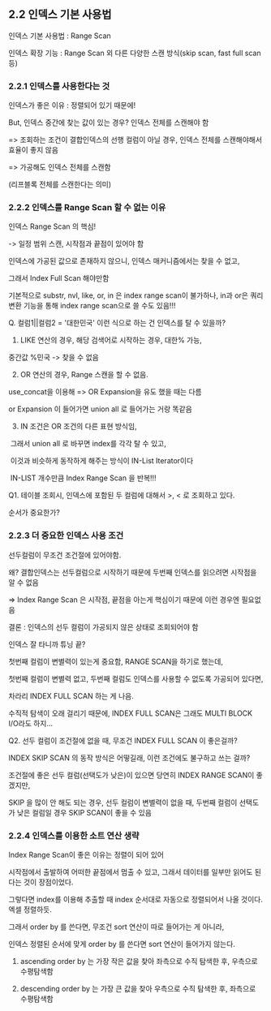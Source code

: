 ## 2.2 인덱스 기본 사용법

인덱스 기본 사용법 : Range Scan

인덱스 확장 기능     : Range Scan 외 다른 다양한 스캔 방식(skip scan, fast full scan 등)

### 2.2.1 인덱스를 사용한다는 것

인덱스가 좋은 이유 : 정렬되어 있기 때문에!

But, 인덱스 중간에 찾는 값이 있는 경우? 인덱스 전체를 스캔해야 함

=> 조회하는 조건이 결합인덱스의 선행 컬럼이 아닐 경우, 인덱스 전체를 스캔해야해서 효율이 좋지 않음

=> 가공해도 인덱스 전체를 스캔함

(리프블록 전체를 스캔한다는 의미)



### 2.2.2 인덱스를 Range Scan 할 수 없는 이유  

인덱스 Range Scan 의 핵심!

-> 일정 범위 스캔, 시작점과 끝점이 있어야 함



인덱스에 가공된 값으로 존재하지 않으니, 인덱스 매커니즘에서는 찾을 수 없고,

그래서 Index Full Scan 해야만함

기본적으로 substr, nvl, like, or, in 은 index range scan이 불가하나, in과 or은 쿼리변환 기능을 통해 index range scan으로 쓸 수도 있음!!!



Q. 컬럼1||컬럼2 = '대한민국' 이런 식으로 하는 건 인덱스를 탈 수 있을까?



1) LIKE 연산의 경우, 해당 검색어로 시작하는 경우, 대한% 가능,

중간값 %민국 -> 찾을 수 없음



2) OR 연산의 경우, Range 스캔을 할 수 없음.

use_concat을 이용해 => OR Expansion을 유도 했을 때는 다름

or Expansion 이 들어가면 union all 로 들어가는 거랑 똑같음



3) IN 조건은 OR 조건의 다른 표현 방식임,

​    그래서 union all 로 바꾸면 index를 각각 탈 수 있고,

​    이것과 비슷하게 동작하게 해주는 방식이 IN-List Iterator이다

​     IN-LIST 개수만큼 Index Range Scan 을 반복!!!



Q1. 테이블 조회시, 인덱스에 포함된 두 컬럼에 대해서 >, < 로 조회하고 있다.

순서가 중요한가?



### 2.2.3 더 중요한 인덱스 사용 조건

선두컬럼이 무조건 조건절에 있어야함.

왜? 결합인덱스는 선두컬럼으로 시작하기 때문에 두번째 인덱스를 읽으려면 시작점을 알 수 없음

=> Index Range Scan 은 시작점, 끝점을 아는게 핵심이기 때문에 이런 경우엔 필요없음



결론 : 인덱스의 선두 컬럼이 가공되지 않은 상태로 조회되어야 함

인덱스 잘 타니까 튜닝 끝? 

첫번째 컬럼이 변별력이 있는게 중요함, RANGE SCAN을 하기로 했는데,

첫번째 컬럼이 변별력 없고, 두번째 컬럼도 인덱스를 사용할 수 없도록 가공되어 있다면,

차라리 INDEX FULL SCAN 하는 게 나음.

수직적 탐색이 오래 걸리기 때문에, INDEX FULL SCAN은 그래도 MULTI BLOCK I/O라도 하지...



Q2. 선두 컬럼이 조건절에 없을 때, 무조건 INDEX FULL SCAN 이 좋은걸까?

INDEX SKIP SCAN 의 동작 방식은 어떻길래, 이런 조건에도 불구하고 쓰는 걸까?

조건절에 좋은 선두 컬럼(선택도가 낮은)이 있으면 당연히 INDEX RANGE SCAN이 좋겠지만,

SKIP 을 많이 안 해도 되는 경우, 선두 컬럼이 변별력이 없을 때, 두번째 컬럼이 선택도가 낮은 컬럼일 경우 SKIP SCAN이 좋을 수 있음



### 2.2.4 인덱스를 이용한 소트 연산 생략

Index Range Scan이 좋은 이유는 정렬이 되어 있어

시작점에서 출발하여 어떠한 끝점에서 멈출 수 있고, 그래서 데이터를 일부만 읽어도 된다는 것이 장점이었다.

그렇다면 index를 이용해 추출할 때 index 순서대로 자동으로 정렬되어서 나올 것이다. 엑셀 정렬하듯.

그래서 order by 를 쓴다면, 무조건 sort 연산이 따로 들어가는 게 아니라,

인덱스 정렬된 순서에 맞게 order by 를 쓴다면 sort 연산이 들어가지 않는다.



1) ascending order by 는 가장 작은 값을 찾아 좌측으로 수직 탐색한 후, 우측으로 수평탐색함

2) descending order by 는 가장 큰 값을 찾아 우측으로 수직 탐색한 후, 좌측으로 수평탐색함



